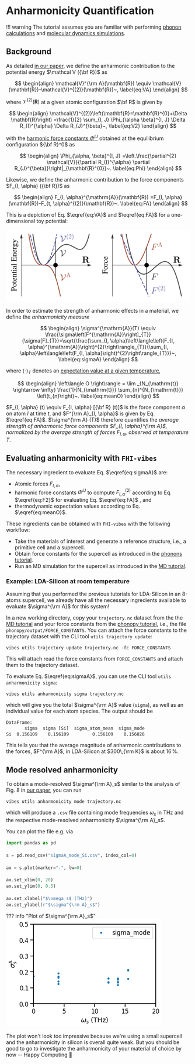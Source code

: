 # Anharmonicity Quantification

!!! warning
	The tutorial assumes you are familiar with performing [phonon calculations](2_phonopy.md) and [molecular dynamics simulations](3_md_ab_initio.md).

## Background

As detailed [in our paper](https://arxiv.org/abs/2006.14672), we define the anharmonic contribution to the potential energy $\mathcal V ({\bf R})$ as

$$
\begin{align}
	\mathcal{V}^{\rm A}(\mathbf{R}) \equiv \mathcal{V}(\mathbf{R})-\mathcal{V}^{(2)}(\mathbf{R})~,
	\label{eq:VA}
\end{align}
$$

where $\mathcal{V}^{(2)}(\mathbf{R})$ at a given atomic configuration $\bf R$ is given by

$$
\begin{align}
	\mathcal{V}^{(2)}\left(\mathbf{R}=\mathbf{R}^{0}+\Delta \mathbf{R}\right)
	=\frac{1}{2} \sum_{I, J} \Phi_{\alpha \beta}^{I, J} \Delta R_{I}^{\alpha} \Delta R_{J}^{\beta}~,
\label{eq:V2}
\end{align}
$$

with the [harmonic force constants $\Phi^{IJ}$](2_phonopy_intro.md) obtained at the equilibrium configuration ${\bf R}^0$ as

$$
\begin{align}
	\Phi_{\alpha, \beta}^{I, J}
	=\left.\frac{\partial^{2} \mathcal{V}}{\partial R_{I}^{\alpha} \partial R_{J}^{\beta}}\right|_{\mathbf{R}^{0}}~.
	\label{eq:Phi}
\end{align}
$$

Likewise, we define the anharmonic contribution to the force components $F_{I, \alpha} ({\bf R})$ as

$$
\begin{align}
	F_{I, \alpha}^{\mathrm{A}}(\mathbf{R})
	=F_{I, \alpha}(\mathbf{R})-F_{t, \alpha}^{(2)}(\mathbf{R})~.
	\label{eq:FA}
\end{align}
$$

This is a depiction of Eq. $\eqref{eq:VA}$ and $\eqref{eq:FA}$ for a one-dimensional toy potential:

![image](assets/PES_sketch.png)

In order to estimate the strength of anharmonic effects in a material, we define the _anharmonicity measure_

$$
\begin{align}
\sigma^{\mathrm{A}}(T) \equiv \frac{\sigma\left[F^{\mathrm{A}}\right]_{T}}{\sigma[F]_{T}}=\sqrt{\frac{\sum_{I, \alpha}\left\langle\left(F_{I, \alpha}^{\mathrm{A}}\right)^{2}\right\rangle_{T}}{\sum_{I, \alpha}\left\langle\left(F_{I, \alpha}\right)^{2}\right\rangle_{T}}}~,
\label{eq:sigmaA}
\end{align}
$$

where $\langle \cdot \rangle_T$ denotes an [expectation value at a given temperature](3_md_postprocess.md#expectation-value-and-convergence-estimation), 

$$
\begin{align}
	\left\langle O \right\rangle
	= \lim _{N_{\mathrm{t}} \rightarrow \infty} 
	\frac{1}{N_{\mathrm{t}}} \sum_{n}^{N_{\mathrm{t}}} \left(t_{n}\right)~.
	\label{eq:meanO}
\end{align}
$$

$F_{I, \alpha} (t) \equiv F_{I, \alpha} [{\bf R} (t)]$ is the force component $\alpha$ on atom $I$ at time $t$, and $F^{\rm A}_{I, \alpha}$ is given by Eq. $\eqref{eq:FA}$. $\sigma^{\rm A} (T)$ therefore quantifies the _average strength of anharmonic force components $F_{I, \alpha}^{\rm A}$, normalized by the average strength of forces $F_{I, \alpha}$, observed at temperature $T$_.



## Evaluating anharmonicity with `FHI-vibes`

The necessary ingredient to evaluate Eq. $\eqref{eq:sigmaA}$ are:

- Atomic forces $F_{I, \alpha}$,
- harmonic force constants $\Phi^{IJ}$ to compute $F_{I, \alpha}^{(2)}$ according to Eq. $\eqref{eq:F2}$ for evaluating Eq. $\eqref{eq:FA}$ , and
- thermodynamic expectation values according to Eq. $\eqref{eq:meanO}$.

These ingredients can be obtained with `FHI-vibes` with the following workflow:

- Take the materials of interest and generate a reference structure, i.e., a primitive cell and a supercell.
- Obtain force constants for the supercell as introduced in the [phonons tutorial](2_phonopy.md).
- Run an MD simulation for the supercell as introduced in the [MD tutorial](3_md_ab_initio.md).

### Example: LDA-Silicon at room temperature

Assuming that  you performed the previous tutorials for LDA-Silicon in an 8-atoms supercell, we already have all the necessary ingredients available to evaluate $\sigma^{\rm A}$ for this system!

In a new working directory, copy your `trajectory.nc` dataset from the the [MD tutorial](3_md_ab_initio.md) and your force constants from the [phonopy tutorial](2_phonopy.md), i.e., the file `phonopy/output/FORCE_CONSTANTS`. You can attach the force constants to the trajectory dataset with the CLI tool `utils trajectory update`:

```
vibes utils trajectory update trajectory.nc -fc FORCE_CONSTANTS 
```

This will attach read the force constants from `FORCE_CONSTANTS` and attach them to the trajectory dataset. 

To evaluate Eq. $\eqref{eq:sigmaA}$, you can use the CLI tool `utils anharmonicity sigma`:

```
vibes utils anharmonicity sigma trajectory.nc
```

which will give you the total $\sigma^{\rm A}$ value (`sigma`), as well as an individual value for each atom species. The output should be 

```
DataFrame:
       sigma  sigma [Si]  sigma_atom_mean  sigma_mode
Si  0.156109    0.156109         0.156109    0.156026
```

This tells you that the average magnitude of anharmonic contributions to the forces, $F^{\rm A}$, in LDA-Silicon at $300\,{\rm K}$ is about $16\,\%$.

## Mode resolved anharmonicity

To obtain a mode-resolved $\sigma^{\rm A}_s$ similar to the analysis of Fig. 8 in [our paper](https://arxiv.org/pdf/2006.14672.pdf), you can run

```
vibes utils anharmonicity mode trajectory.nc 
```

which will produce a `.csv` file containing mode frequencies $\omega_s$ in THz and the respective mode-resolved anharmonicity $\sigma^{\rm A}_s$.

You can plot the file e.g. via

```python
import pandas as pd

s = pd.read_csv("sigmaA_mode_Si.csv", index_col=0)

ax = s.plot(marker=".", lw=0)

ax.set_xlim(0, 20)
ax.set_ylim(0, 0.5)

ax.set_xlabel("$\omega_s$ (THz)")
ax.set_ylabel(r"$\sigma^{\rm A}_s$")
```

??? info "Plot of $\sigma^{\rm A}_s$"
	![image](assets/sigma_mode_Si.png)
	
The plot won't look too impressive because we're using a small supercell and the anharmonicity in silicon is overall quite weak. But you should be good to go to investigate the anharmonicity of your material of choice by now -- Happy Computing 💪